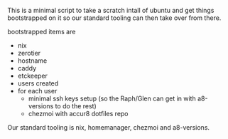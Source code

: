 
This is a minimal script to take a scratch intall of ubuntu
and get things bootstrapped on it so our standard tooling
can then take over from there.

bootstrapped items are

  * nix
  * zerotier
  * hostname
  * caddy 
  * etckeeper
  * users created
  * for each user 
    * minimal ssh keys setup (so the Raph/Glen can get in with a8-versions to do the rest)
    * chezmoi with accur8 dotfiles repo

Our standard tooling is nix, homemanager, chezmoi and a8-versions.



